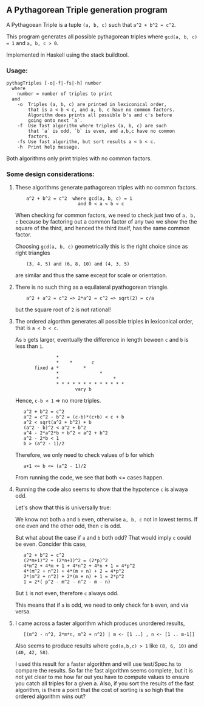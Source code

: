 ## A Pythagorean Triple generation program

A Pythagoean Triple is a tuple `(a, b, c)` such that `a^2 + b^2 = c^2`.

This program generates all possible pythagorean triples where
`gcd(a, b, c) = 1` and `a, b, c > 0`.

Implemented in Haskell using the stack buildtool.

### Usage:
```
pythagTriples [-o|-f|-fs|-h] number
  where
    number = number of triples to print
  and
    -o  Triples (a, b, c) are printed in lexiconical order,
        that is a < b < c, and a, b, c have no common factors.
        Algorithm does prints all possible b's and c's before
        going onto next `a`.
    -f  Use fast algorithm where triples (a, b, c) are such
        that `a` is odd, `b` is even, and a,b,c have no common
        factors.
    -fs Use fast algorithm, but sort results a < b < c.
    -h  Print help message.
```   
Both algorithms only print triples with no common factors.

### Some design considerations:
1. These algorithms generate pathagorean triples with no common factors.
   ```
       a^2 + b^2 = c^2  where gcd(a, b, c) = 1
                          and 0 < a < b < c
   ```
   When checking for common factors, we need to check just two
   of `a, b, c` because by factoring out a common factor of
   any two we show the the square of the third, and henced the
   third itself, has the same common factor.

   Choosing `gcd(a, b, c)` geometrically this is the right choice
   since as right triangles
   ```
       (3, 4, 5) and (6, 8, 10) and (4, 3, 5)
   ```
   are similar and thus the same except for scale or orientation.

2. There is no such thing as a equilateral pyathogorean triangle.
   ```
       a^2 + a^2 = c^2 => 2*a^2 = c^2 => sqrt(2) = c/a
   ```

   but the square root of `2` is not rational!

3. The ordered algorthm generates all possible triples in lexiconical order,
   that is `a < b < c`.

   As `b` gets larger, eventually the difference in length
   beween `c` and `b` is less than `1`.
   ```
                  *
                  *    *       c
          fixed a *         * 
                  *               *
                  *                    *
                  * * * * * * * * * * * * * 
                         vary b
   ```
   Hence, `c-b < 1` => no more triples.
   ```
      a^2 + b^2 = c^2
      a^2 = c^2 - b^2 = (c-b)*(c+b) < c + b
      a^2 < sqrt(a^2 + b^2) + b
      (a^2 - b)^2 < a^2 + b^2
      a^4 - 2*a^2*b + b^2 < a^2 + b^2
      a^2 - 2*b < 1
      b > (a^2 - 1)/2
   ```
   Therefore, we only need to check values of b for which
   ```
      a+1 <= b <= (a^2 - 1)/2
   ```
   From running the code, we see that both <= cases happen.

4. Running the code also seems to show that the hypotence `c` is
   alwaya odd.

   Let's show that this is universally true:

   We know not both `a` and `b` even, otherwise `a, b, c` not in
   lowest terms.  If one even and the other odd, then `c` is odd.

   But what about the case if `a` and `b` both odd?  That would imply `c`
   could be even.  Concider this case,

   ```
      a^2 + b^2 = c^2
      (2*m+1)^2 + (2*n+1)^2 = (2*p)^2
      4*m^2 + 4*m + 1 + 4*n^2 + 4*n + 1 = 4*p^2
      4*(m^2 + n^2) + 4*(m + n) + 2 = 4*p^2
      2*(m^2 + n^2) + 2*(m + n) + 1 = 2*p^2
      1 = 2*( p^2 - m^2 - n^2 - m - n)
   ```
   But `1` is not even, therefore `c` always odd.

   This means that if `a` is odd, we need to only check for `b` even,
   and via versa.

5. I came across a faster algorithm which produces unordered results,
   ```
      [(m^2 - n^2, 2*m*n, m^2 + n^2) | m <- [1 ..] , n <- [1 .. m-1]]
   ```

   Also seems to produce results where `gcd(a,b,c) > 1`
   like `(8, 6, 10)` and `(40, 42, 58)`.

   I used this result for a faster algorithm and will use test/Spec.hs to
   compare the results.  So far the fast algorithm seems complete, but it
   is not yet clear to me how far out you have to compute values to ensure
   you catch all triples for a given a.  Also, if you sort the results of
   the fast algorithm, is there a point that the cost of sorting is so high
   that the ordered algorithm wins out?

